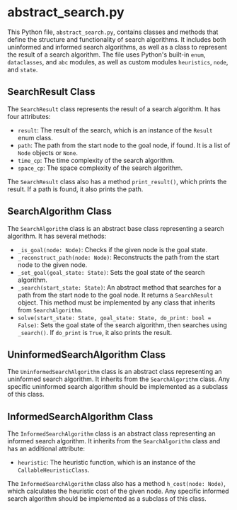 # abstract_search.py

This Python file, `abstract_search.py`, contains classes and methods that define the structure and functionality of search algorithms. It includes both uninformed and informed search algorithms, as well as a class to represent the result of a search algorithm. The file uses Python's built-in `enum`, `dataclasses`, and `abc` modules, as well as custom modules `heuristics`, `node`, and `state`.

## SearchResult Class

The `SearchResult` class represents the result of a search algorithm. It has four attributes:

- `result`: The result of the search, which is an instance of the `Result` enum class.
- `path`: The path from the start node to the goal node, if found. It is a list of `Node` objects or `None`.
- `time_cp`: The time complexity of the search algorithm.
- `space_cp`: The space complexity of the search algorithm.

The `SearchResult` class also has a method `print_result()`, which prints the result. If a path is found, it also prints the path.

## SearchAlgorithm Class

The `SearchAlgorithm` class is an abstract base class representing a search algorithm. It has several methods:

- `_is_goal(node: Node)`: Checks if the given node is the goal state.
- `_reconstruct_path(node: Node)`: Reconstructs the path from the start node to the given node.
- `_set_goal(goal_state: State)`: Sets the goal state of the search algorithm.
- `_search(start_state: State)`: An abstract method that searches for a path from the start node to the goal node. It returns a `SearchResult` object. This method must be implemented by any class that inherits from `SearchAlgorithm`.
- `solve(start_state: State, goal_state: State, do_print: bool = False)`: Sets the goal state of the search algorithm, then searches using `_search()`. If `do_print` is `True`, it also prints the result.

## UninformedSearchAlgorithm Class

The `UninformedSearchAlgorithm` class is an abstract class representing an uninformed search algorithm. It inherits from the `SearchAlgorithm` class. Any specific uninformed search algorithm should be implemented as a subclass of this class.

## InformedSearchAlgorithm Class

The `InformedSearchAlgorithm` class is an abstract class representing an informed search algorithm. It inherits from the `SearchAlgorithm` class and has an additional attribute:

- `heuristic`: The heuristic function, which is an instance of the `CallableHeuristicClass`.

The `InformedSearchAlgorithm` class also has a method `h_cost(node: Node)`, which calculates the heuristic cost of the given node. Any specific informed search algorithm should be implemented as a subclass of this class.